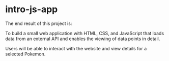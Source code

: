 # intro-js-app
The end result of this project is:

To build a small web application with HTML, CSS, and JavaScript that loads
data from an external API and enables the viewing of data points in detail.

Users will be able to interact with the website and view details for a selected Pokemon.